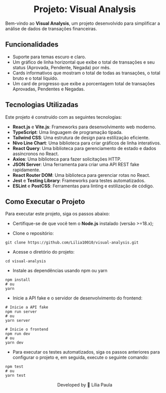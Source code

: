 <h1 align="center">Projeto: Visual Analysis</h1>

Bem-vindo ao **Visual Analysis**, um projeto desenvolvido para simplificar a análise de dados de transações financeiras.

## Funcionalidades

- Suporte para temas escuro e claro.
- Um gráfico de linha horizontal que exibe o total de transações e seu status (Aprovada, Pendente, Negada) por mês.
- Cards informativos que mostram o total de todas as transações, o total bruto e o total líquido.
- Um card de progresso que exibe a porcentagem total de transações Aprovadas, Pendentes e Negadas.

## Tecnologias Utilizadas

Este projeto é construído com as seguintes tecnologias:

- **React.js** e **Vite.js**: Frameworks para desenvolvimento web moderno.
- **TypeScript**: Uma linguagem de programação tipada.
- **Tailwind CSS**: Uma estrutura de design para estilização eficiente.
- **Nivo Line Chart**: Uma biblioteca para criar gráficos de linha interativos.
- **React Query**: Uma biblioteca para gerenciamento de estado e dados assíncronos no React.
- **Axios**: Uma biblioteca para fazer solicitações HTTP.
- **JSON Server**: Uma ferramenta para criar uma API REST fake rapidamente.
- **React Router DOM**: Uma biblioteca para gerenciar rotas no React.
- **Jest** e **Testing Library**: Frameworks para testes automatizados.
- **ESLint** e **PostCSS**: Ferramentas para linting e estilização de código.

## Como Executar o Projeto

Para executar este projeto, siga os passos abaixo:

- Certifique-se de que você tem o **Node.js** instalado (versão >=18.x);

- Clone o repositório:

```shell
git clone https://github.com/Lilia10010/visual-analysis.git
```

- Acesse o diretório do projeto:

```shell
cd visual-analysis
```

- Instale as dependências usando npm ou yarn

```shell
npm install
# ou
yarn
```

- Inicie a API fake e o servidor de desenvolvimento do frontend:

```shell
# Inicie a API fake
npm run server
# ou
yarn server

# Inicie o frontend
npm run dev
# ou
yarn dev
```

- Para executar os testes automatizados, siga os passos anteriores para configurar o projeto e, em seguida, execute o seguinte comando:

```shell
npm test
# ou
yarn test
```

<p align="center"> Developed by 🍄 Lília Paula </p>
